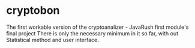 # cryptobon
The first workable version of the cryptoanalizer -
JavaRush first module's final project
There is only the necessary minimum in it so far,
with out Statistical method and user interface.
